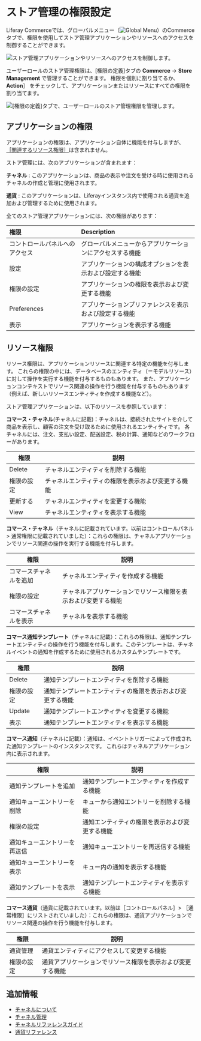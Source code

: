 # ストア管理の権限設定

Liferay Commerceでは、グローバルメニュー（![Global Menu](../../images/icon-applications-menu.png)）のCommerceタブで、権限を使用してストア管理アプリケーションやリソースへのアクセスを制御することができます。

![ストア管理アプリケーションやリソースへのアクセスを制御します。](./store-management-permissions/images/01.png)

ユーザーロールのストア管理権限は、[権限の定義]タブの **Commerce** &rarr; **Store Management** で管理することができます。  権限を個別に割り当てるか、 **Action**］ をチェックして、アプリケーションまたはリソースにすべての権限を割り当てます。

![[権限の定義]タブで、ユーザーロールのストア管理権限を管理します。](./store-management-permissions/images/02.png)

## アプリケーションの権限

アプリケーションの権限は、アプリケーション自体に機能を付与しますが、 [［関連するリソース権限］](#resource-permissions)は含まれません。

ストア管理には、次のアプリケーションが含まれます：

**チャネル** : このアプリケーションは、商品の表示や注文を受ける時に使用されるチャネルの作成と管理に使用されます。

**通貨** : このアプリケーションは、Liferayインスタンス内で使用される通貨を追加および管理するために使用されます。

全てのストア管理アプリケーションには、次の権限があります：

| 権限              | Description                  |
|:--------------- |:---------------------------- |
| コントロールパネルへのアクセス | グローバルメニューからアプリケーションにアクセスする機能 |
| 設定              | アプリケーションの構成オプションを表示および設定する機能 |
| 権限の設定           | アプリケーションの権限を表示および変更する機能      |
| Preferences     | アプリケーションプリファレンスを表示および設定する機能  |
| 表示              | アプリケーションを表示する機能              |

## リソース権限

リソース権限は、アプリケーションリソースに関連する特定の機能を付与します。 これらの権限の中には、データベースのエンティティ（＝モデルリソース）に対して操作を実行する機能を付与するものもあります。 また、アプリケーションコンテキストでリソース関連の操作を行う機能を付与するものもあります（例えば、新しいリソースエンティティを作成する機能など）。

ストア管理アプリケーションは、以下のリソースを参照しています：

**コマース・チャネル**(チャネルに記載)：チャネルは、接続されたサイトを介して商品を表示し、顧客の注文を受け取るために使用されるエンティティです。 各チャネルには、注文、支払い設定、配送設定、税の計算、通知などのワークフローがあります。

| 権限     | 説明                        |
| ------ | ------------------------- |
| Delete | チャネルエンティティを削除する機能         |
| 権限の設定  | チャネルエンティティの権限を表示および変更する機能 |
| 更新する   | チャネルエンティティを変更する機能         |
| View   | チャネルエンティティを表示する機能         |

**コマース・チャネル**（チャネルに記載されています。以前はコントロールパネル > 通常権限に記載されていました）：これらの権限は、チャネルアプリケーションでリソース関連の操作を実行する機能を付与します。

| 権限          | 説明                              |
| ----------- | ------------------------------- |
| コマースチャネルを追加 | チャネルエンティティを作成する機能               |
| 権限の設定       | チャネルアプリケーションでリソース権限を表示および変更する機能 |
| コマースチャネルを表示 | チャネルを表示する機能                     |

**コマース通知テンプレート**（チャネルに記載）：これらの権限は、通知テンプレートエンティティの操作を行う機能を付与します。このテンプレートは、チャネルイベントの通知を作成するために使用されるカスタムテンプレートです。

| 権限     | 説明                            |
| ------ | ----------------------------- |
| Delete | 通知テンプレートエンティティを削除する機能         |
| 権限の設定  | 通知テンプレートエンティティの権限を表示および変更する機能 |
| Update | 通知テンプレートエンティティを変更する機能         |
| 表示     | 通知テンプレートエンティティを表示する機能         |

**コマース通知**（チャネルに記載）：通知は、イベントトリガーによって作成された通知テンプレートのインスタンスです。 これらはチャネルアプリケーション内に表示されます。

| 権限             | 説明                      |
| -------------- | ----------------------- |
| 通知テンプレートを追加    | 通知テンプレートエンティティを作成する機能   |
| 通知キューエントリーを削除  | キューから通知エントリーを削除する機能     |
| 権限の設定          | 通知エンティティの権限を表示および変更する機能 |
| 通知キューエントリーを再送信 | 通知キューエントリーを再送信する機能      |
| 通知キューエントリーを表示  | キュー内の通知を表示する機能          |
| 通知テンプレートを表示    | 通知テンプレートエンティティを表示する機能   |

**コマース通貨**（通貨に記載されています。以前は［コントロールパネル］> ［通常権限］にリストされていました）：これらの権限は、通貨アプリケーションでリソース関連の操作を行う機能を付与します。

| 権限    | 説明                            |
| ----- | ----------------------------- |
| 通貨管理  | 通貨エンティティにアクセスして変更する機能         |
| 権限の設定 | 通貨アプリケーションでリソース権限を表示および変更する機能 |

## 追加情報

* [チャネルについて](../../store-management/channels/introduction-to-channels.md)
* [チャネル管理](../../store-management/channels/managing-channels.md)
* [チャネルリファレンスガイド](../../store-management/channels/channels-reference-guide.md)
* [通貨リファレンス](../../store-management/currencies/currencies-reference.md)
